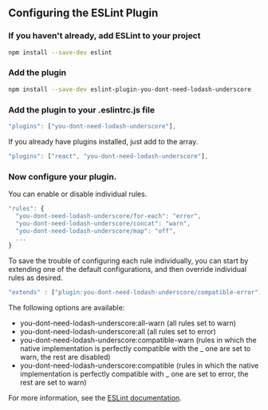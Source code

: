 ## Configuring the ESLint Plugin


### If you haven't already, add ESLint to your project

```sh
npm install --save-dev eslint
```

### Add the plugin

```sh
npm install --save-dev eslint-plugin-you-dont-need-lodash-underscore
```

### Add the plugin to your .eslintrc.js file

```js
"plugins": ["you-dont-need-lodash-underscore"],
```

If you already have plugins installed, just add to the array.

```js
"plugins": ["react", "you-dont-need-lodash-underscore"],
```

### Now configure your plugin.

You can enable or disable individual rules.

```js
"rules": {
  "you-dont-need-lodash-underscore/for-each": "error",
  "you-dont-need-lodash-underscore/concat": "warn",
  "you-dont-need-lodash-underscore/map": "off",
  ...
}
```

To save the trouble of configuring each rule individually, you can start by extending one of the
default configurations, and then override individual rules as desired.

```js
"extends" : ["plugin:you-dont-need-lodash-underscore/compatible-error"],
```

The following options are available:

- you-dont-need-lodash-underscore:all-warn (all rules set to warn)
- you-dont-need-lodash-underscore:all (all rules set to error)
- you-dont-need-lodash-underscore:compatible-warn (rules in which the native implementation is perfectly compatible with the _ one are set to warn, the rest are disabled)
- you-dont-need-lodash-underscore:compatible (rules in which the native implementation is perfectly compatible with _ one are set to error, the rest are set to warn)


For more information, see the [ESLint documentation](http://eslint.org/docs/user-guide/configuring).
